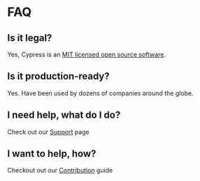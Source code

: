 # FAQ

## Is it legal?

Yes, Cypress is an [MIT licensed open source software](https://github.com/cypress-io/cypress/blob/develop/LICENSE).

## Is it production-ready?

Yes. Have been used by dozens of companies around the globe.

## I need help, what do I do?

Check out our [Support](support.md) page

## I want to help, how?

Checkout out our [Contribution](contributions.md) guide

